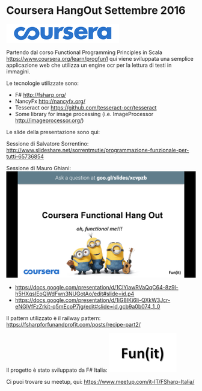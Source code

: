 # Coursera HangOut Settembre 2016
 
![coursera logo](/coursera.jpeg)

 
Partendo dal corso Functional Programming Principles in Scala https://www.coursera.org/learn/progfun1 qui viene sviluppata una semplice applicazione web che utilizza un engine ocr per la lettura di testi in immagini.

Le tecnologie utilizzate sono:

  - F# http://fsharp.org/
  - NancyFx http://nancyfx.org/
  - Tesseract ocr https://github.com/tesseract-ocr/tesseract
  - Some library for image processing (i.e. ImageProcessor http://imageprocessor.org/)

Le slide della presentazione sono qui:
  
  Sessione di Salvatore Sorrentino:
  http://www.slideshare.net/sorrentmutie/programmazione-funzionale-per-tutti-65736854
  
  Sessione di Mauro Ghiani:
  ![slides](/slide.png)
  - https://docs.google.com/presentation/d/1ClYiawRVaQqC64-8z9l-h5HXqsIEoQWdFwn3NUGotAo/edit#slide=id.p4
  - https://docs.google.com/presentation/d/1iG8IKi6li-QXkW3Jcr-eNGlVfFzZrkit-q5mEcoP7jg/edit#slide=id.gcb9a0b074_1_0
  
  Il pattern utilizzato è il railway pattern:
  https://fsharpforfunandprofit.com/posts/recipe-part2/
  
  Il progetto è stato sviluppato da F# Italia:
  ![f# sharp italia](/fsharp.jpeg)
  
  Ci puoi trovare su meetup, qui:
  https://www.meetup.com/it-IT/FSharp-Italia/
  
  